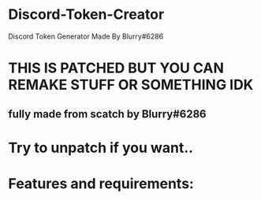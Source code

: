 # Discord-Token-Creator
Discord Token Generator Made By Blurry#6286
# THIS IS PATCHED BUT YOU CAN REMAKE STUFF OR SOMETHING IDK
## fully made from scatch by Blurry#6286
# Try to unpatch if you want..
# Features and requirements:
